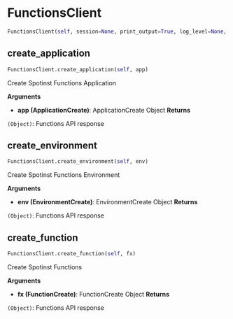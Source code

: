 <h1 id="spotinst_sdk2.clients.functions.FunctionsClient">FunctionsClient</h1>

```python
FunctionsClient(self, session=None, print_output=True, log_level=None, user_agent=None)
```

<h2 id="spotinst_sdk2.clients.functions.FunctionsClient.create_application">create_application</h2>

```python
FunctionsClient.create_application(self, app)
```

Create Spotinst Functions Application

__Arguments__

- __app (ApplicationCreate)__: ApplicationCreate Object
__Returns__

`(Object)`: Functions API response

<h2 id="spotinst_sdk2.clients.functions.FunctionsClient.create_environment">create_environment</h2>

```python
FunctionsClient.create_environment(self, env)
```

Create Spotinst Functions Environment

__Arguments__

- __env (EnvironmentCreate)__: EnvironmentCreate Object
__Returns__

`(Object)`: Functions API response

<h2 id="spotinst_sdk2.clients.functions.FunctionsClient.create_function">create_function</h2>

```python
FunctionsClient.create_function(self, fx)
```

Create Spotinst Functions

__Arguments__

- __fx (FunctionCreate)__: FunctionCreate Object
__Returns__

`(Object)`: Functions API response


